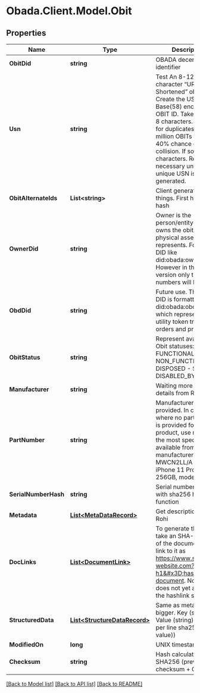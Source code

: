 
# Obada.Client.Model.Obit

## Properties

Name | Type | Description | Notes
------------ | ------------- | ------------- | -------------
**ObitDid** | **string** | OBADA decentralized identifier | [optional] 
**Usn** | **string** | Test An 8-12 character “URL Shortened” obit. Create the USN by Base(58) encoding the OBIT ID. Take the first 8 characters. Check for duplicates. With 16 million OBITs there is a 40% chance of collision. If so, add 4 characters. Repeat as necessary until a unique USN is generated.  | [optional] 
**ObitAlternateIds** | **List&lt;string&gt;** | Client generated things. First hash + last hash | [optional] 
**OwnerDid** | **string** | Owner is the person/entity that owns the obit and the physical asset it represents. Format is a DID like did:obada:owner:1234. However in the current version only test numbers will be used. | 
**ObdDid** | **string** | Future use. The OBD DID is formatted like did:obada:obd:1234, which represents a utility token tracking orders and proofs. | [optional] 
**ObitStatus** | **string** | Represent available Obit statuses:   - FUNCTIONAL   - NON_FUNCTIONAL   - DISPOSED   - STOLEN   - DISABLED_BY_OWNER  | [optional] 
**Manufacturer** | **string** | Waiting more specific details from Rohi | 
**PartNumber** | **string** | Manufacturer provided. In cases where no part number is provided for the product, use model, or the most specific ID available from the manufacturer. MWCN2LL/A (an iPhone 11 Pro, Silver, 256GB, model A2160) | 
**SerialNumberHash** | **string** | Serial number hashed with sha256 hash function | 
**Metadata** | [**List&lt;MetaDataRecord&gt;**](MetaDataRecord.md) | Get description from Rohi | [optional] 
**DocLinks** | [**List&lt;DocumentLink&gt;**](DocumentLink.md) | To generate this link, take an SHA-256 hash of the document, and link to it as https://www.some-website.com?h1&#x3D;hash-of-document. Note this does not yet adhere to the hashlink standard.  | [optional] 
**StructuredData** | [**List&lt;StructureDataRecord&gt;**](StructureDataRecord.md) | Same as metadata but bigger. Key (string) &#x3D;&gt; Value (string) (hash per line sha256(key + value)) | [optional] 
**ModifiedOn** | **long** | UNIX timestamp | [optional] 
**Checksum** | **string** | Hash calculated by SHA256 (previous Obit checksum + Obit data).  | [optional] 

[[Back to Model list]](../README.md#documentation-for-models)
[[Back to API list]](../README.md#documentation-for-api-endpoints)
[[Back to README]](../README.md)

